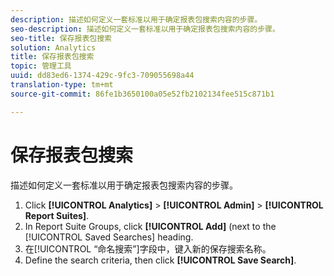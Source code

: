 ```yaml
---
description: 描述如何定义一套标准以用于确定报表包搜索内容的步骤。
seo-description: 描述如何定义一套标准以用于确定报表包搜索内容的步骤。
seo-title: 保存报表包搜索
solution: Analytics
title: 保存报表包搜索
topic: 管理工具
uuid: dd83ed6-1374-429c-9fc3-709055698a44
translation-type: tm+mt
source-git-commit: 86fe1b3650100a05e52fb2102134fee515c871b1

---
```



# 保存报表包搜索

描述如何定义一套标准以用于确定报表包搜索内容的步骤。

1. Click **[!UICONTROL Analytics]** &gt; **[!UICONTROL Admin]** &gt; **[!UICONTROL Report Suites]**.
1. In Report Suite Groups, click **[!UICONTROL Add]** (next to the [!UICONTROL Saved Searches] heading.
1. 在[!UICONTROL “命名搜索”]字段中，键入新的保存搜索名称。
1. Define the search criteria, then click **[!UICONTROL Save Search]**.
